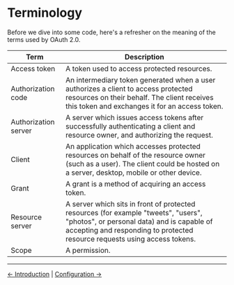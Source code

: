 # Terminology

Before we dive into some code, here's a refresher on the meaning of the terms used by OAuth 2.0.

Term | Description
-----|-----------
Access token | A token used to access protected resources.
Authorization code | An intermediary token generated when a user authorizes a client to access protected resources on their behalf. The client receives this token and exchanges it for an access token.
Authorization server | A server which issues access tokens after successfully authenticating a client and resource owner, and authorizing the request.
Client | An application which accesses protected resources on behalf of the resource owner (such as a user). The client could be hosted on a server, desktop, mobile or other device.
Grant | A grant is a method of acquiring an access token.
Resource server | A server which sits in front of protected resources (for example "tweets", "users", "photos", or personal data) and is capable of accepting and responding to protected resource requests using access tokens.
Scope | A permission.

---

[&larr; Introduction](introduction.md) | [Configuration &rarr;](config.md)
